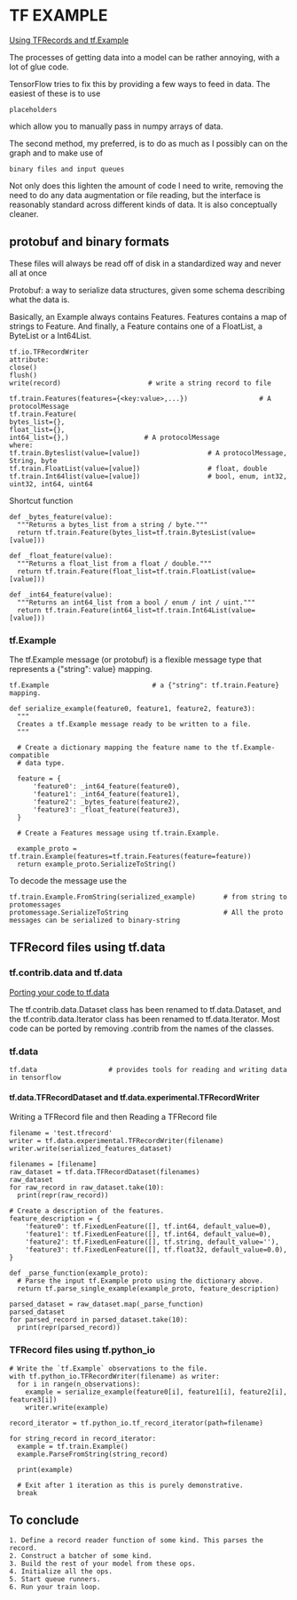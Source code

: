 # TF EXAMPLE
[Using TFRecords and tf.Example](https://www.tensorflow.org/tutorials/load_data/tf_records)

The processes of getting data into a model can be rather annoying, with a lot of glue code. 

TensorFlow tries to fix this by providing a few ways to feed in data. 
The easiest of these is to use 
```
placeholders
```
which allow you to manually pass in numpy arrays of data.

The second method, my preferred, is to do as much as I possibly can on the graph and to make use of 
```
binary files and input queues
```
Not only does this lighten the amount of code I need to write, removing the need to do any data augmentation or file reading, but the interface is reasonably standard across different kinds of data. It is also conceptually cleaner. 


## protobuf and binary formats

These files will always be read off of disk in a standardized way and never all at once

Protobuf: a way to serialize data structures, given some schema describing what the data is.

Basically, an Example always contains Features. Features contains a map of strings to Feature. And finally, a Feature contains one of a FloatList, a ByteList or a Int64List.

```
tf.io.TFRecordWriter
attribute:
close()
flush()
write(record)                      # write a string record to file
```
```
tf.train.Features(features={<key:value>,...})                  # A protocolMessage
tf.train.Feature(
bytes_list={}, 
float_list={},
int64_list={},)                   # A protocolMessage
where:
tf.train.Byteslist(value=[value])                 # A protocolMessage, String, byte
tf.train.FloatList(value=[value])                 # float, double
tf.train.Int64list(value=[value])                 # bool, enum, int32, uint32, int64, uint64
```

Shortcut function
```
def _bytes_feature(value):
  """Returns a bytes_list from a string / byte."""
  return tf.train.Feature(bytes_list=tf.train.BytesList(value=[value]))

def _float_feature(value):
  """Returns a float_list from a float / double."""
  return tf.train.Feature(float_list=tf.train.FloatList(value=[value]))

def _int64_feature(value):
  """Returns an int64_list from a bool / enum / int / uint."""
  return tf.train.Feature(int64_list=tf.train.Int64List(value=[value]))
```
### tf.Example
The tf.Example message (or protobuf) is a flexible message type that represents a {"string": value} mapping. 
```
tf.Example                          # a {"string": tf.train.Feature} mapping.
```
```
def serialize_example(feature0, feature1, feature2, feature3):
  """
  Creates a tf.Example message ready to be written to a file.
  """
  
  # Create a dictionary mapping the feature name to the tf.Example-compatible
  # data type.
  
  feature = {
      'feature0': _int64_feature(feature0),
      'feature1': _int64_feature(feature1),
      'feature2': _bytes_feature(feature2),
      'feature3': _float_feature(feature3),
  }
  
  # Create a Features message using tf.train.Example.
  
  example_proto = tf.train.Example(features=tf.train.Features(feature=feature))
  return example_proto.SerializeToString()
```
To decode the message use the 
```
tf.train.Example.FromString(serialized_example)       # from string to protomessages
protomessage.SerializeToString                        # All the proto messages can be serialized to binary-string 
```
## TFRecord files using tf.data
###  tf.contrib.data and tf.data
[Porting your code to tf.data](https://github.com/tensorflow/tensorflow/blob/r1.4/tensorflow/contrib/data/README.md)

The tf.contrib.data.Dataset class has been renamed to tf.data.Dataset,
and the tf.contrib.data.Iterator class has been renamed to tf.data.Iterator.
Most code can be ported by removing .contrib from the names of the classes.

### tf.data
```
tf.data                  # provides tools for reading and writing data in tensorflow
```


#### tf.data.TFRecordDataset and tf.data.experimental.TFRecordWriter
Writing a TFRecord file and then Reading a TFRecord file
```
filename = 'test.tfrecord'
writer = tf.data.experimental.TFRecordWriter(filename)
writer.write(serialized_features_dataset)
```
```
filenames = [filename]
raw_dataset = tf.data.TFRecordDataset(filenames)
raw_dataset
for raw_record in raw_dataset.take(10):
  print(repr(raw_record))
  
# Create a description of the features.  
feature_description = {
    'feature0': tf.FixedLenFeature([], tf.int64, default_value=0),
    'feature1': tf.FixedLenFeature([], tf.int64, default_value=0),
    'feature2': tf.FixedLenFeature([], tf.string, default_value=''),
    'feature3': tf.FixedLenFeature([], tf.float32, default_value=0.0),
}

def _parse_function(example_proto):
  # Parse the input tf.Example proto using the dictionary above.
  return tf.parse_single_example(example_proto, feature_description)

parsed_dataset = raw_dataset.map(_parse_function)
parsed_dataset 
for parsed_record in parsed_dataset.take(10):
  print(repr(parsed_record))
```
### TFRecord files using tf.python_io
```
# Write the `tf.Example` observations to the file.
with tf.python_io.TFRecordWriter(filename) as writer:
  for i in range(n_observations):
    example = serialize_example(feature0[i], feature1[i], feature2[i], feature3[i])
    writer.write(example)
```
```
record_iterator = tf.python_io.tf_record_iterator(path=filename)

for string_record in record_iterator:
  example = tf.train.Example()
  example.ParseFromString(string_record)
  
  print(example)
  
  # Exit after 1 iteration as this is purely demonstrative.
  break
```

## To conclude
```
1. Define a record reader function of some kind. This parses the record.
2. Construct a batcher of some kind.
3. Build the rest of your model from these ops.
4. Initialize all the ops.
5. Start queue runners.
6. Run your train loop.
```


